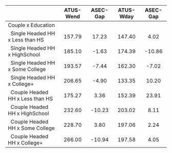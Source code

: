 
|                      |    ATUS-Wend |     ASEC-Gap |    ATUS-Wday |     ASEC-Gap |
| -------------------- | :----------: | :----------: | :----------: | :----------: |
| Couple x Education   |              |              |              |              |
| &nbsp;&nbsp;Single Headed HH x Less than HS |       157.79 |        17.23 |       147.40 |         4.02 |
| &nbsp;&nbsp;Single Headed HH x HighSchool |       185.10 |        -1.63 |       174.39 |       -10.86 |
| &nbsp;&nbsp;Single Headed HH x Some College |       193.57 |        -7.44 |       162.30 |        -7.02 |
| &nbsp;&nbsp;Single Headed HH x College+ |       206.65 |        -4.90 |       133.35 |        10.20 |
| &nbsp;&nbsp;Couple Headed HH x Less than HS |       175.27 |         3.36 |       152.39 |        23.91 |
| &nbsp;&nbsp;Couple Headed HH x HighSchool |       232.60 |       -10.23 |       203.02 |         8.11 |
| &nbsp;&nbsp;Couple Headed HH x Some College |       228.70 |         3.80 |       197.06 |         2.24 |
| &nbsp;&nbsp;Couple Headed HH x College+ |       266.00 |       -10.94 |       197.58 |         4.05 |

